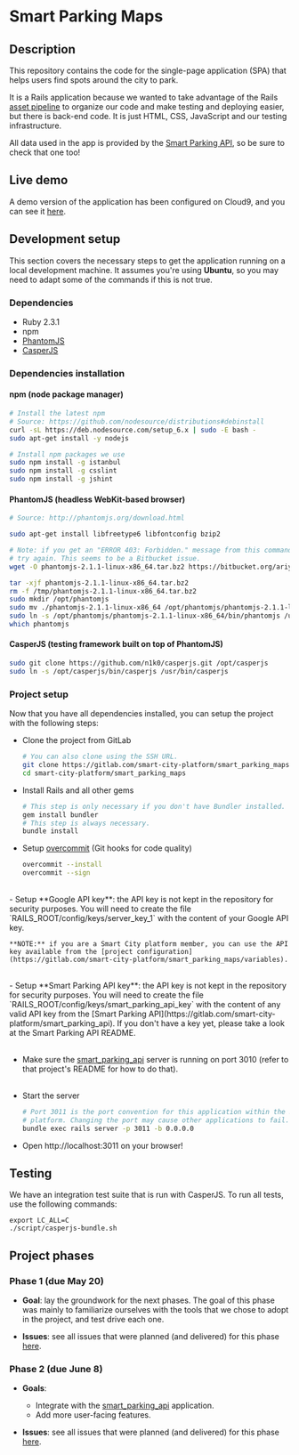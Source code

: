 # Smart Parking Maps

## Description

This repository contains the code for the single-page application (SPA) that
helps users find spots around the city to park.

It is a Rails application because we wanted to take advantage of the Rails
[asset pipeline](http://guides.rubyonrails.org/asset_pipeline.html) to organize
our code and make testing and deploying easier, but there is back-end code. It is just
HTML, CSS, JavaScript and our testing infrastructure.

All data used in the app is provided by the
[Smart Parking API](https://gitlab.com/smart-city-platform/smart_parking_api),
so be sure to check that one too!

## Live demo

A demo version of the application has been configured on Cloud9, and you can
see it [here](http://poo-pci-deborasetton.c9users.io:8081/).

## Development setup

This section covers the necessary steps to get the application running on a
local development machine. It assumes you're using **Ubuntu**, so you may need
to adapt some of the commands if this is not true.

### Dependencies

- Ruby 2.3.1
- npm
- [PhantomJS](http://phantomjs.org/)
- [CasperJS](http://casperjs.org/)

### Dependencies installation

#### npm (node package manager)

```bash
# Install the latest npm
# Source: https://github.com/nodesource/distributions#debinstall
curl -sL https://deb.nodesource.com/setup_6.x | sudo -E bash -
sudo apt-get install -y nodejs

# Install npm packages we use
sudo npm install -g istanbul
sudo npm install -g csslint
sudo npm install -g jshint
```

#### PhantomJS (headless WebKit-based browser)

```bash
# Source: http://phantomjs.org/download.html

sudo apt-get install libfreetype6 libfontconfig bzip2

# Note: if you get an "ERROR 403: Forbidden." message from this command, please
# try again. This seems to be a Bitbucket issue.
wget -O phantomjs-2.1.1-linux-x86_64.tar.bz2 https://bitbucket.org/ariya/phantomjs/downloads/phantomjs-2.1.1-linux-x86_64.tar.bz2

tar -xjf phantomjs-2.1.1-linux-x86_64.tar.bz2
rm -f /tmp/phantomjs-2.1.1-linux-x86_64.tar.bz2
sudo mkdir /opt/phantomjs
sudo mv ./phantomjs-2.1.1-linux-x86_64 /opt/phantomjs/phantomjs-2.1.1-linux-x86_64
sudo ln -s /opt/phantomjs/phantomjs-2.1.1-linux-x86_64/bin/phantomjs /usr/bin/phantomjs
which phantomjs
```

#### CasperJS (testing framework built on top of PhantomJS)

```bash
sudo git clone https://github.com/n1k0/casperjs.git /opt/casperjs
sudo ln -s /opt/casperjs/bin/casperjs /usr/bin/casperjs
```

### Project setup

Now that you have all dependencies installed, you can setup the project with
the following steps:

- Clone the project from GitLab
  ```bash
  # You can also clone using the SSH URL.
  git clone https://gitlab.com/smart-city-platform/smart_parking_maps.git smart-city-platform/smart_parking_maps
  cd smart-city-platform/smart_parking_maps
  ``` 

- Install Rails and all other gems
  ```bash
  # This step is only necessary if you don't have Bundler installed.
  gem install bundler
  # This step is always necessary.
  bundle install
  ```

- Setup [overcommit](https://github.com/brigade/overcommit) (Git hooks for code quality)
  ```bash
  overcommit --install
  overcommit --sign
  ```
<br>
- Setup **Google API key**: the API key is not kept in the repository for security
  purposes. You will need to create the file
  `RAILS_ROOT/config/keys/server_key_1` with the content of your Google
  API key.
  
    **NOTE:** if you are a Smart City platform member, you can use the API
    key available from the [project configuration](https://gitlab.com/smart-city-platform/smart_parking_maps/variables).

<br>
- Setup **Smart Parking API key**: the API key is not kept in the repository for
  security purposes. You will need to create the file
  `RAILS_ROOT/config/keys/smart_parking_api_key` with the content of any
  valid API key from the [Smart Parking API](https://gitlab.com/smart-city-platform/smart_parking_api).
  If you don't have a key yet, please take a look at the Smart Parking API README.
<br><br>

- Make sure the [smart_parking_api](https://gitlab.com/smart-city-platform/smart_parking_api)
  server is running on port 3010 (refer to that project's README for how to do that).
<br><br>

- Start the server
  ```bash
  # Port 3011 is the port convention for this application within the Smart City
  # platform. Changing the port may cause other applications to fail.
  bundle exec rails server -p 3011 -b 0.0.0.0
  ```
  
- Open http://localhost:3011 on your browser!

## Testing

We have an integration test suite that is run with CasperJS. To run all
tests, use the following commands:

```
export LC_ALL=C
./script/casperjs-bundle.sh
```

## Project phases

### Phase 1 (due May 20)

- **Goal**: lay the groundwork for the next phases. The goal of this phase was
mainly to familiarize ourselves with the tools that we chose to adopt in the
project, and test drive each one.

- **Issues**: see all issues that were planned (and delivered) for this phase [here](https://gitlab.com/smart-city-platform/smart_parking_maps/issues?assignee_id=&author_id=&milestone_title=Phase+1&scope=all&sort=id_desc&state=all&issue_search=&).

### Phase 2 (due June 8)

- **Goals**:
  - Integrate with the [smart\_parking\_api](https://gitlab.com/smart-city-platform/smart_parking_api) application.
  - Add more user-facing features.

- **Issues**: see all issues that were planned (and delivered) for this phase [here](https://gitlab.com/smart-city-platform/smart_parking_maps/issues?assignee_id=&author_id=&milestone_title=Phase+2&scope=all&sort=id_desc&state=all&issue_search=&).
